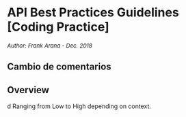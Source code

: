 # API Best Practices Guidelines [Coding Practice] 
<font size="-1">_Author: Frank Arana - Dec. 2018_</font>

 ## Cambio de comentarios

## Overview

d
Ranging from Low to High depending on context.
